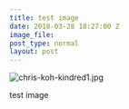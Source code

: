 ```yaml
---
title: test image
date: 2018-03-28 18:27:00 Z
image_file: 
post_type: normal
layout: post
---
```


![chris-koh-kindred1.jpg](/uploads/chris-koh-kindred1.jpg)

test image